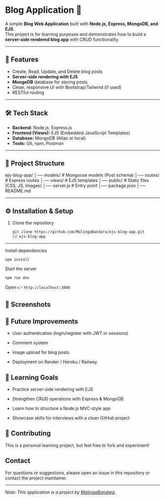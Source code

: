 # Blog Application 📝

A simple **Blog Web Application** built with **Node.js, Express, MongoDB, and EJS**.  
This project is for learning purposes and demonstrates how to build a **server-side rendered blog app** with CRUD functionality.

---

## 🚀 Features
- Create, Read, Update, and Delete blog posts  
- **Server-side rendering with EJS**  
- **MongoDB** database for storing posts  
- Clean, responsive UI with Bootstrap/Tailwind (if used)  
- RESTful routing  

---

## 🛠️ Tech Stack
- **Backend:** Node.js, Express.js  
- **Frontend (Views):** EJS (Embedded JavaScript Templates)  
- **Database:** MongoDB (Atlas or local)  
- **Tools:** Git, npm, Postman  

---

## 📂 Project Structure
ejs-blog-app/
│── models/ # Mongoose models (Post schema)
│── routes/ # Express routes
│── views/ # EJS templates
│── public/ # Static files (CSS, JS, Images)
│── server.js # Entry point
│── package.json
│── README.md


---

## ⚙️ Installation & Setup
1. Clone the repository
   ```bash
   git clone https://github.com/MalingaBandara/ejs-blog-app.git
   cd ejs-blog-app
---

Install dependencies

```npm install```


Start the server

```npm run dev```

Open 👉 ```http://localhost:3000```

## 📸 Screenshots

## 🔮 Future Improvements

- User authentication (login/register with JWT or sessions)

- Comment system

- Image upload for blog posts

- Deployment on Render / Heroku / Railway

## 📌 Learning Goals

- Practice server-side rendering with EJS

- Strengthen CRUD operations with Express & MongoDB

- Learn how to structure a Node.js MVC-style app

- Showcase skills for interviews with a clean GitHub project

## 🤝 Contributing

This is a personal learning project, but feel free to fork and experiment!

## Contact

For questions or suggestions, please open an issue in this repository or contact the project maintainer.

---

*Note: This application is a project by [MalingaBandara](https://github.com/MalingaBandara).*



